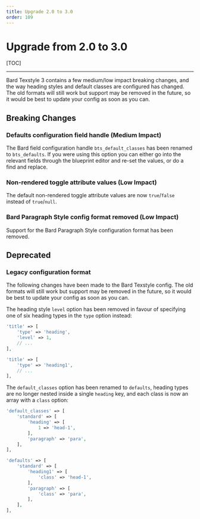 ```yaml
---
title: Upgrade 2.0 to 3.0
order: 109
---
```


# Upgrade from 2.0 to 3.0

[TOC]

---

Bard Texstyle 3 contains a few medium/low impact breaking changes, and the way heading styles and default classes are configured has changed. The old formats will still work but support may be removed in the future, so it would be best to update your config as soon as you can.

## Breaking Changes

### Defaults configuration field handle (Medium Impact)

The Bard field configuration handle `bts_default_classes` has been renamed to `bts_defaults`. If you were using this option you can either go into the relevant fields through the blueprint editor and re-set the values, or do a find and replace.

### Non-rendered toggle attribute values (Low Impact)

The default non-rendered toggle attribute values are now `true`/`false` instead of `true`/`null`.

### Bard Paragraph Style config format removed (Low Impact)

Support for the Bard Paragraph Style configuration format has been removed.

## Deprecated

### Legacy configuration format

The following changes have been made to the Bard Texstyle config. The old formats will still work but support may be removed in the future, so it would be best to update your config as soon as you can.

The heading style `level` option has been removed in favour of specifying one of six heading types in the `type` option instead:

```php
'title' => [
    'type' => 'heading',
    'level' => 1,
    // ...
],
```
```php
'title' => [
    'type' => 'heading1',
    // ...
],
```

The `default_classes` option has been renamed to `defaults`, heading types are no longer nested inside a single `heading` key, and each class is now an array with a `class` option:

```php
'default_classes' => [
    'standard' => [
        'heading' => [
            1 => 'head-1',
        ],
        'paragraph' => 'para',
    ],
],
```
```php
'defaults' => [
    'standard' => [
        'heading1' => [
            'class' => 'head-1',
        ],
        'paragraph' => [
            'class' => 'para',
        ],
    ],
],
```
